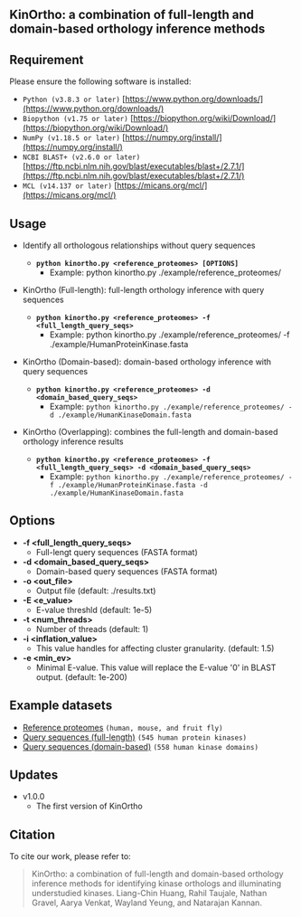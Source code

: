 ## KinOrtho: a combination of full-length and domain-based orthology inference methods

## Requirement

Please ensure the following software is installed:

- `Python (v3.8.3 or later)` [https://www.python.org/downloads/](https://www.python.org/downloads/)
- `Biopython (v1.75 or later)` [https://biopython.org/wiki/Download/](https://biopython.org/wiki/Download/)
- `NumPy (v1.18.5 or later)` [https://numpy.org/install/](https://numpy.org/install/)
- `NCBI BLAST+ (v2.6.0 or later)` [https://ftp.ncbi.nlm.nih.gov/blast/executables/blast+/2.7.1/](https://ftp.ncbi.nlm.nih.gov/blast/executables/blast+/2.7.1/)
- `MCL (v14.137 or later)` [https://micans.org/mcl/](https://micans.org/mcl/)

## Usage

* Identify all orthologous relationships without query sequences
	* **`python kinortho.py <reference_proteomes> [OPTIONS]`**
		* Example: python kinortho.py ./example/reference_proteomes/

* KinOrtho (Full-length): full-length orthology inference with query sequences
	* **`python kinortho.py <reference_proteomes> -f <full_length_query_seqs>`**
		* Example: python kinortho.py ./example/reference_proteomes/ -f ./example/HumanProteinKinase.fasta
		
* KinOrtho (Domain-based): domain-based orthology inference with query sequences
	* **`python kinortho.py <reference_proteomes> -d <domain_based_query_seqs>`**
		* Example: `python kinortho.py ./example/reference_proteomes/ -d ./example/HumanKinaseDomain.fasta`

* KinOrtho (Overlapping): combines the full-length and domain-based orthology inference results
	* **`python kinortho.py <reference_proteomes> -f <full_length_query_seqs> -d <domain_based_query_seqs>`**
		* Example: `python kinortho.py ./example/reference_proteomes/ -f ./example/HumanProteinKinase.fasta -d ./example/HumanKinaseDomain.fasta`

## Options

* **-f <full_length_query_seqs>**
	* Full-lengt query sequences (FASTA format)
* **-d <domain_based_query_seqs>**
	* Domain-based query sequences (FASTA format)
* **-o <out_file>**
	* Output file (default: ./results.txt)
* **-E <e_value>**
	* E-value threshld (default: 1e-5)
* **-t <num_threads>**
	* Number of threads (default: 1)
* **-i <inflation_value>**
	* This value handles for affecting cluster granularity. (default: 1.5)
* **-e <min_ev>**
	* Minimal E-value. This value will replace the E-value '0' in BLAST output. (default: 1e-200)

## Example datasets

* [Reference proteomes](https://github.com/leon1003/KinOrtho/tree/master/example/reference_proteomes/) `(human, mouse, and fruit fly)`
* [Query sequences (full-length)](https://github.com/leon1003/KinOrtho/blob/master/example/HumanKinaseDomain.fasta) `(545 human protein kinases)`
* [Query sequences (domain-based)](https://github.com/leon1003/KinOrtho/blob/master/example/HumanProteinKinase.fasta) `(558 human kinase domains)`

## Updates

* v1.0.0
	* The first version of KinOrtho

## Citation

To cite our work, please refer to:

> KinOrtho: a combination of full-length and domain-based orthology inference methods for identifying kinase orthologs and illuminating understudied kinases. Liang-Chin Huang, Rahil Taujale, Nathan Gravel, Aarya Venkat, Wayland Yeung, and Natarajan Kannan.

